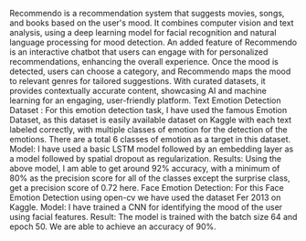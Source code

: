 
Recommendo is a recommendation system that suggests movies, songs, and books based on the user's mood. It combines computer vision and text analysis, using a deep learning model for facial recognition and natural language processing for mood detection. An added feature of Recommendo is an interactive chatbot that users can engage with for personalized recommendations, enhancing the overall experience. Once the mood is detected, users can choose a category, and Recommendo maps the mood to relevant genres for tailored suggestions. With curated datasets, it provides contextually accurate content, showcasing AI and machine learning for an engaging, user-friendly platform.
Text Emotion Detection
Dataset :
For this emotion detection task, I have used the famous Emotion Dataset, as this dataset is easily available dataset on Kaggle with each text labeled correctly, with multiple classes of emotion for the detection of the emotions. There are a total 6 classes of emotion as a target in this dataset.
Model:
I have used a basic LSTM model followed by an embedding layer as a model followed by spatial dropout as regularization.
Results:
Using the above model, I am able to get around 92% accuracy, with a minimum of 80% as the precision score for all of the classes except the surprise class, get a precision score of 0.72 here.
Face Emotion Detection:
For this Face Emotion Detection using open-cv we have used the dataset Fer 2013 on Kaggle.
Model:
I have trained a CNN for identifying the mood of the user using facial features.
Result:
The model is trained with the batch size 64 and epoch 50. We are able to achieve an accuracy of 90%.
